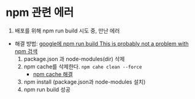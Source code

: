 # npm 관련 에러

1. 배포를 위해 npm run build 시도 중, 만난 에러
- 해결 방법: [google에 npm run build This is probably not a problem with npm 검색](https://stackoverflow.com/questions/57605441/error-this-is-probably-not-a-problem-with-npm-there-is-likely-additional-loggi)
    1. package.json 과 node-modules(dir) 삭제
    2. npm cache를 삭제한다. ``npm cahe clean --force``
        - [npm cache 해결](https://icerabbit.tistory.com/78)
    3. npm install (package.json과 node-modules 설치)
    4. npm run build 성공

